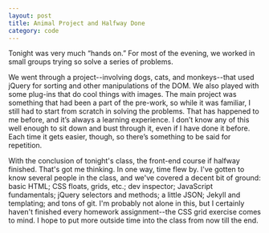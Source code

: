```yaml
---
layout: post
title: Animal Project and Halfway Done
category: code
---
```

Tonight was very much “hands on.” For most of the evening, we worked in small groups trying so solve a series of problems.

We went through a project--involving dogs, cats, and monkeys--that used jQuery for sorting and other manipulations of the DOM. We also played with some plug-ins that do cool things with images. The main project was something that had been a part of the pre-work, so while it was familiar, I still had to start from scratch in solving the problems. That has happened to me before, and it’s always a learning experience. I don’t know any of this well enough to sit down and bust through it, even if I have done it before. Each time it gets easier, though, so there’s something to be said for repetition. 

With the conclusion of tonight's class, the front-end course if halfway finished. That's got me thinking. In one way, time flew by. I've gotten to know several people in the class, and we've covered a decent bit of ground: basic HTML; CSS floats, grids, etc.; dev inspector; JavaScript fundamentals; jQuery selectors and methods; a little JSON; Jekyll and templating; and tons of git. I'm probably not alone in this, but I certainly haven't finished every homework assignment--the CSS grid exercise comes to mind. I hope to put more outside time into the class from now till the end. 